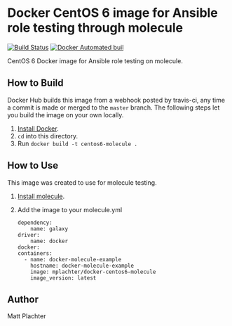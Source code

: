 # Docker CentOS 6 image for Ansible role testing through molecule

[![Build Status](https://travis-ci.org/mplachter/docker-centos6-molecule.svg?branch=master)](https://travis-ci.org/mplachter/docker-centos6-molecule) [![Docker Automated buil](https://img.shields.io/docker/automated/jrottenberg/ffmpeg.svg)](https://hub.docker.com/r/mplachter/docker-centos6-molecule/)

CentOS 6 Docker image for Ansible role testing on molecule.

## How to Build

Docker Hub builds this image from a webhook posted by travis-ci, any time a commit is made or merged to the `master` branch. The following steps let you build the image on your own locally.

1. [Install Docker](https://docs.docker.com/engine/installation/).
1. `cd` into this directory.
1. Run `docker build -t centos6-molecule .`

## How to Use

This image was created to use for molecule testing.

1. [Install molecule](https://molecule.readthedocs.io/en/latest/usage.html#quick-start).
1. Add the image to your molecule.yml

    ```
    dependency:
        name: galaxy
    driver:
        name: docker
    docker:
    containers:
      - name: docker-molecule-example
        hostname: docker-molecule-example
        image: mplachter/docker-centos6-molecule
        image_version: latest
    ```

## Author

Matt Plachter